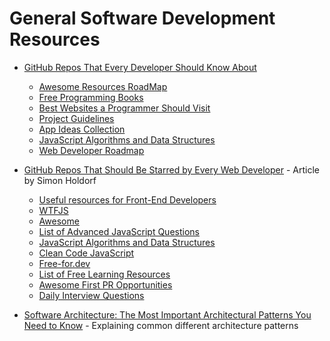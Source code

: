# General Software Development Resources

* [GitHub Repos That Every Developer Should Know About](https://medium.com/better-programming/github-repos-that-every-developer-should-know-about-3f0bc8c316ba)
    * [Awesome Resources RoadMap](https://github.com/lauragift21/awesome-learning-resources)
    * [Free Programming Books](https://github.com/EbookFoundation/free-programming-books)
    * [Best Websites a Programmer Should Visit](https://github.com/sdmg15/Best-websites-a-programmer-should-visit)
    * [Project Guidelines](https://github.com/elsewhencode/project-guidelines)
    * [App Ideas Collection](https://github.com/florinpop17/app-ideas)
    * [JavaScript Algorithms and Data Structures](https://github.com/trekhleb/javascript-algorithms)
    * [Web Developer Roadmap](https://github.com/kamranahmedse/developer-roadmap)

* [GitHub Repos That Should Be Starred by Every Web Developer](https://medium.com/better-programming/github-repos-that-should-be-starred-by-every-web-developer-e9eaa244810e) - Article by Simon Holdorf
    * [Useful resources for Front-End Developers](https://github.com/RitikPatni/Front-End-Web-Development-Resources)
    * [WTFJS](https://github.com/denysdovhan/wtfjs)
    * [Awesome](https://github.com/sindresorhus/awesome)
    * [List of Advanced JavaScript Questions](https://github.com/lydiahallie/javascript-questions)
    * [JavaScript Algorithms and Data Structures](https://github.com/trekhleb/javascript-algorithms)
    * [Clean Code JavaScript](https://github.com/ryanmcdermott/clean-code-javascript)
    * [Free-for.dev](https://github.com/ripienaar/free-for-dev)
    * [List of Free Learning Resources](https://github.com/EbookFoundation/free-programming-books)
    * [Awesome First PR Opportunities](https://github.com/MunGell/awesome-for-beginners)
    * [Daily Interview Questions](https://github.com/Advanced-Frontend/Daily-Interview-Question)

* [Software Architecture: The Most Important Architectural Patterns You Need to Know](https://levelup.gitconnected.com/software-architecture-the-important-architectural-patterns-you-need-to-know-a1f5ea7e4e3d) - Explaining common different architecture patterns
